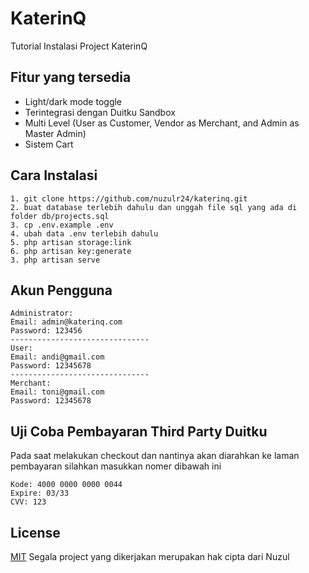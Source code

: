 
# KaterinQ 

Tutorial Instalasi Project KaterinQ


## Fitur yang tersedia

- Light/dark mode toggle
- Terintegrasi dengan Duitku Sandbox
- Multi Level (User as Customer, Vendor as Merchant, and Admin as Master Admin)
- Sistem Cart



## Cara Instalasi

```
1. git clone https://github.com/nuzulr24/katerinq.git
2. buat database terlebih dahulu dan unggah file sql yang ada di folder db/projects.sql
3. cp .env.example .env
4. ubah data .env terlebih dahulu
5. php artisan storage:link
6. php artisan key:generate
3. php artisan serve
```

## Akun Pengguna
```
Administrator:
Email: admin@katerinq.com
Password: 123456
-------------------------------
User:
Email: andi@gmail.com
Password: 12345678
-------------------------------
Merchant:
Email: toni@gmail.com
Password: 12345678
```

## Uji Coba Pembayaran Third Party Duitku
Pada saat melakukan checkout dan nantinya akan diarahkan ke laman pembayaran silahkan masukkan nomer dibawah ini
```
Kode: 4000 0000 0000 0044	
Expire: 03/33
CVV: 123
```

## License

[MIT](https://choosealicense.com/licenses/mit/) Segala project yang dikerjakan merupakan hak cipta dari Nuzul

